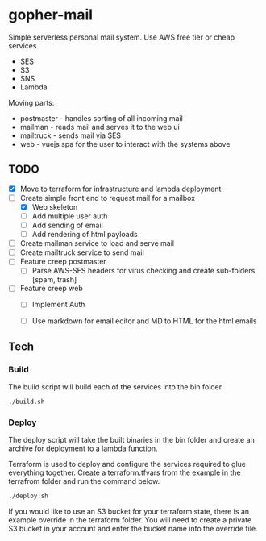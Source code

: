 # gopher-mail
Simple serverless personal mail system. Use AWS free tier or cheap services.

- SES
- S3
- SNS
- Lambda

Moving parts:
- postmaster - handles sorting of all incoming mail
- mailman - reads mail and serves it to the web ui
- mailtruck - sends mail via SES
- web - vuejs spa for the user to interact with the systems above

## TODO
* [x] Move to terraform for infrastructure and lambda deployment
* [ ] Create simple front end to request mail for a mailbox
  * [x] Web skeleton
  * [ ] Add multiple user auth
  * [ ] Add sending of email
  * [ ] Add rendering of html payloads
* [ ] Create mailman service to load and serve mail
* [ ] Create mailtruck service to send mail
* [ ] Feature creep postmaster
  * [ ] Parse AWS-SES headers for virus checking and create sub-folders [spam, trash]
* [ ] Feature creep web
  * [ ] Implement Auth
  * [ ] Use markdown for email editor and MD to HTML for the html emails


## Tech
### Build
The build script will build each of the services into the bin folder.

```bash
./build.sh
```

### Deploy

The deploy script will take the built binaries in the bin folder and create an archive for deployment to a lambda function.

Terraform is used to deploy and configure the services required to glue everything together. Create a terraform.tfvars from the example in the terrafrom folder and run the command below.
```bash
./deploy.sh
```

If you would like to use an S3 bucket for your terraform state, there is an example override in the terraform folder. You will need to create a private S3 bucket in your account and enter the bucket name into the override file.
